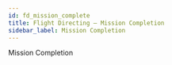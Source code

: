 ```yaml
---
id: fd_mission_complete
title: Flight Directing — Mission Completion
sidebar_label: Mission Completion
---
```


Mission Completion
